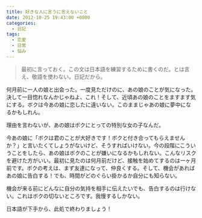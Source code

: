 ```yaml
---
title: 好きな人に言うに言えないこと
date: 2012-10-25 19:43:00 +0800
categories:
  - 日記
tags:
  - 恋愛
  - 日常
  - 悩み
---
```


> 最初に言っておく。この文は日本語を練習するために書くのだ。とは言え、敬語を使わない。日記だから。

何月前に一人の娘と出会った。一度見ただけのに、あの娘のことが気になった。決して一目惚れなんかじゃねよ、これ！そして、近頃あの娘のことをますます気にする。ボクは今あの娘に恋したに違いない。このままじゃあの娘に夢中になるかもしれん。

理由を言わないが、あの娘はボクにとっての特別な女の子なんだ。

今あの娘に「ボクは君のことが大好きです！ボクと付き合ってもらえませんか？」と言いたくてしょうがないけど、そうすればいけない。今の段階にこういうことをしたら、あの娘はボクのことが嫌いになるかもしれない。こんなリスクを避けた方がいい。最初に見たのは何月前だけど、接触を始めてするのは一ヶ月前です。ボクの考えは、まず友達になって、仲良くする。そして、機会があればあの娘に告白する！でも、時間がどのぐらい掛かるか自分にも知らない。

機会が来る前にどんなに自分の気持を相手に伝えたいでも、告白するのは行けない。これはボクの切ないところです。我慢するしかない。

日本語が下手から、此処で終わりましょう！
